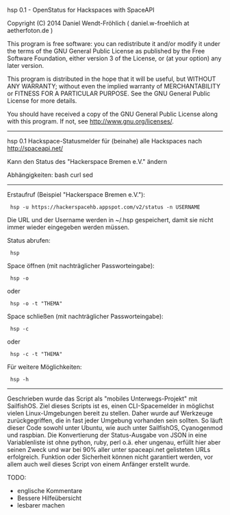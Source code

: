 hsp 0.1 - OpenStatus for Hackspaces with SpaceAPI

 Copyright (C) 2014 Daniel Wendt-Fröhlich
 ( daniel.w-froehlich at aetherfoton.de )
 
 This program is free software: you can redistribute it and/or modify
 it under the terms of the GNU General Public License as published by
 the Free Software Foundation, either version 3 of the License, or
 (at your option) any later version.
 
 This program is distributed in the hope that it will be useful,
 but WITHOUT ANY WARRANTY; without even the implied warranty of
 MERCHANTABILITY or FITNESS FOR A PARTICULAR PURPOSE.  See the
 GNU General Public License for more details.
 
 You should have received a copy of the GNU General Public License
 along with this program.  If not, see <http://www.gnu.org/licenses/>.

----------------------------------------------------------------------------------------------------------------

hsp 0.1
Hackspace-Statusmelder für (beinahe) alle Hackspaces nach http://spaceapi.net/

Kann den Status des "Hackerspace Bremen e.V." ändern

Abhängigkeiten: bash curl sed

----------------------------------------------------------------------------------------------------------------

Erstaufruf (Beispiel "Hackerspace Bremen e.V."):

     hsp -u https://hackerspacehb.appspot.com/v2/status -n USERNAME
Die URL und der Username werden in ~/.hsp gespeichert, damit sie nicht immer wieder eingegeben werden müssen.

Status abrufen:

     hsp

Space öffnen (mit nachträglicher Passworteingabe):

     hsp -o
oder

     hsp -o -t "THEMA"

Space schließen (mit nachträglicher Passworteingabe):

     hsp -c
oder

     hsp -c -t "THEMA"

Für weitere Möglichkeiten: 

     hsp -h

----------------------------------------------------------------------------------------------------------------

Geschrieben wurde das Script als "mobiles Unterwegs-Projekt" mit SailfishOS.
Ziel dieses Scripts ist es, einen CLI-Spacemelder in möglichst vielen Linux-Umgebungen bereit zu stellen. 
Daher wurde auf Werkzeuge zurückgegriffen, die in fast jeder Umgebung vorhanden sein sollten.
So läuft dieser Code sowohl unter Ubuntu, wie auch unter SailfishOS, Cyanogenmod und raspbian.
Die Konvertierung der Status-Ausgabe von JSON in eine Variablenliste ist ohne python, ruby, perl o.ä. eher
ungenau, erfüllt hier aber seinen Zweck und war bei 90% aller unter spaceapi.net gelisteten URLs erfolgreich. 
Funktion oder Sicherheit können nicht garantiert werden, vor allem auch weil dieses Script von einem Anfänger 
erstellt wurde. 
 
TODO: 
* englische Kommentare
* Bessere Hilfeübersicht
* lesbarer machen


